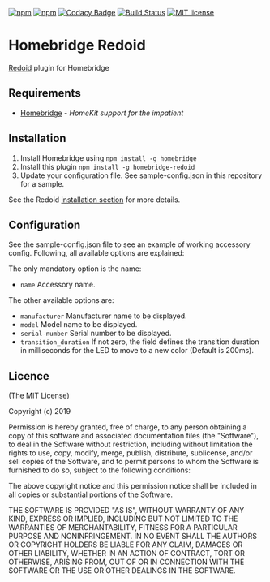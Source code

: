 [![npm](https://img.shields.io/npm/v/homebridge-redoid.svg)](https://www.npmjs.com/package/homebridge-redoid)
[![npm](https://img.shields.io/npm/dt/homebridge-redoid.svg)](https://www.npmjs.com/package/homebridge-redoid)
[![Codacy Badge](https://api.codacy.com/project/badge/Grade/6682780755d246cfa5047bf984c3dc8f)](https://www.codacy.com/manual/arendruni/homebridge-redoid?utm_source=github.com&amp;utm_medium=referral&amp;utm_content=arendruni/homebridge-redoid&amp;utm_campaign=Badge_Grade)
[![Build Status](https://travis-ci.com/arendruni/homebridge-redoid.svg?branch=master)](https://travis-ci.com/arendruni/homebridge-redoid)
[![MIT license](https://img.shields.io/badge/license-MIT-blue.svg)](LICENSE)

# Homebridge Redoid

[Redoid](https://github.com/ffraenz/redoid) plugin for Homebridge

## Requirements

-   [Homebridge](https://github.com/nfarina/homebridge) - _HomeKit support for the impatient_

## Installation

1.  Install Homebridge using `npm install -g homebridge`
2.  Install this plugin `npm install -g homebridge-redoid`
3.  Update your configuration file. See sample-config.json in this repository for a sample.

See the Redoid [installation section](https://github.com/ffraenz/redoid#install-dependencies) for more details.

## Configuration

See the sample-config.json file to see an example of working accessory config. Following, all available options are explained:

The only mandatory option is the name:

-   `name` Accessory name.

The other available options are:

-   `manufacturer` Manufacturer name to be displayed.
-   `model` Model name to be displayed.
-   `serial-number` Serial number to be displayed.
-   `transition_duration` If not zero, the field defines the transition duration in milliseconds for the LED to move to a new color (Default is 200ms).

## Licence

(The MIT License)

Copyright (c) 2019

Permission is hereby granted, free of charge, to any person obtaining a copy
of this software and associated documentation files (the "Software"), to deal
in the Software without restriction, including without limitation the rights
to use, copy, modify, merge, publish, distribute, sublicense, and/or sell
copies of the Software, and to permit persons to whom the Software is
furnished to do so, subject to the following conditions:

The above copyright notice and this permission notice shall be included in all
copies or substantial portions of the Software.

THE SOFTWARE IS PROVIDED "AS IS", WITHOUT WARRANTY OF ANY KIND, EXPRESS OR
IMPLIED, INCLUDING BUT NOT LIMITED TO THE WARRANTIES OF MERCHANTABILITY,
FITNESS FOR A PARTICULAR PURPOSE AND NONINFRINGEMENT. IN NO EVENT SHALL THE
AUTHORS OR COPYRIGHT HOLDERS BE LIABLE FOR ANY CLAIM, DAMAGES OR OTHER
LIABILITY, WHETHER IN AN ACTION OF CONTRACT, TORT OR OTHERWISE, ARISING FROM,
OUT OF OR IN CONNECTION WITH THE SOFTWARE OR THE USE OR OTHER DEALINGS IN THE
SOFTWARE.

